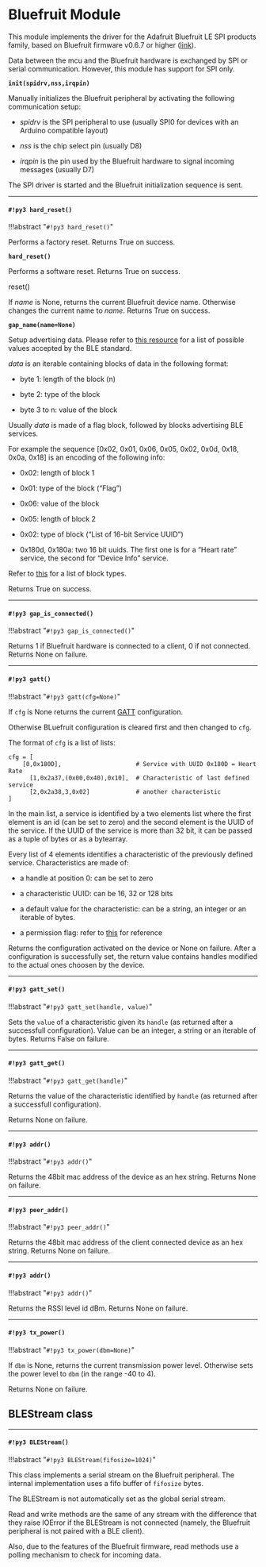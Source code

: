 # Bluefruit Module

This module implements the driver for the Adafruit Bluefruit LE SPI products family, based on Bluefruit firmware v0.6.7 or higher ([link](https://www.adafruit.com/products/2746)).

Data between the mcu and the Bluefruit hardware is exchanged by SPI or serial communication. However, this module has support for SPI only.

**`init(spidrv,nss,irqpin)`**

Manually initializes the Bluefruit peripheral by activating the following communication setup:


* *spidrv* is the SPI peripheral to use (usually SPI0 for devices with an Arduino compatible layout)


* *nss* is the chip select pin (usually D8)


* *irqpin* is the pin used by the Bluefruit hardware to signal incoming messages (usually D7)

The SPI driver is started and the Bluefruit initialization sequence is sent.


---
#### `#!py3 hard_reset()`

!!!abstract "`#!py3 hard_reset()`"

Performs a factory reset. Returns True on success.



**`hard_reset()`**

Performs a software reset. Returns True on success.



reset()

If *name* is None, returns the current Bluefruit device name. Otherwise changes the current name to *name*.
Returns True on success.



**`gap_name(name=None)`**

Setup advertising data. Please refer to [this resource](https://www.bluetooth.org/DocMan/handlers/DownloadDoc.ashx?doc_id=302735&_ga=1.4683440.245686596.1452259520) for a list of possible values accepted by the BLE standard.

*data* is an iterable containing blocks of data in the following format:


* byte 1: length of the block (n)


* byte 2: type of the block


* byte 3 to n: value of the block

Usually *data* is made of a flag block, followed by blocks advertising BLE services.

For example the sequence [0x02, 0x01, 0x06, 0x05, 0x02, 0x0d, 0x18, 0x0a, 0x18] is an encoding of the following info:


* 0x02: length of block 1


* 0x01: type of the block (“Flag”)


* 0x06: value of the block


* 0x05: length of block 2


* 0x02: type of block (“List of 16-bit Service UUID”)


* 0x180d, 0x180a: two 16 bit uuids. The first one is for a “Heart rate” service, the second for “Device Info” service.

Refer to [this](https://www.bluetooth.org/en-us/specification/assigned-numbers/generic-access-profile) for a list of block types.

Returns True on success.


---
#### `#!py3 gap_is_connected()`

!!!abstract "`#!py3 gap_is_connected()`"

Returns 1 if Bluefruit hardware is connected to a client, 0 if not connected. Returns None on failure.


---
#### `#!py3 gatt()`

!!!abstract "`#!py3 gatt(cfg=None)`"

If ```cfg``` is None returns the current [GATT](https://learn.adafruit.com/introduction-to-bluetooth-low-energy/gatt) configuration.

Otherwise BLuefruit configuration is cleared first and then changed to ```cfg```.

The format of ```cfg``` is a list of lists:

```
cfg = [
    [0,0x180D],                     # Service with UUID 0x180D = Heart Rate
      [1,0x2a37,(0x00,0x40),0x10],  # Characteristic of last defined service
      [2,0x2a38,3,0x02]             # another characteristic
]
```

In the main list, a service is identified by a two elements list where the first element is an id (can be set to zero)
and the second element is the UUID of the service. If the UUID of the service is more than 32 bit, it can be passed as a tuple of bytes or as a bytearray.

Every list of 4 elements identifies a characteristic of the previously defined service. Characteristics are made of:


* a handle at position 0: can be set to zero


* a characteristic UUID: can be 16, 32 or 128 bits


* a default value for the characteristic: can be a string, an integer or an iterable of bytes.


* a permission flag: refer to [this](https://learn.adafruit.com/introducing-the-adafruit-bluefruit-spi-breakout/ble-gatt) for reference

Returns the configuration activated on the device or None on failure. After a configuration is successfully set, the return value
contains handles modified to the actual ones choosen by the device.


---
#### `#!py3 gatt_set()`

!!!abstract "`#!py3 gatt_set(handle, value)`"

Sets the ```value``` of a characteristic given its ```handle``` (as returned after a successfull configuration). Value can be an integer, a string or an iterable of bytes.
Returns False on failure.


---
#### `#!py3 gatt_get()`

!!!abstract "`#!py3 gatt_get(handle)`"

Returns the value of the characteristic identified by ```handle``` (as returned after a successfull configuration).

Returns None on failure.


---
#### `#!py3 addr()`

!!!abstract "`#!py3 addr()`"

Returns the 48bit mac address of the device as an hex string. Returns None on failure.


---
#### `#!py3 peer_addr()`

!!!abstract "`#!py3 peer_addr()`"

Returns the 48bit mac address of the client connected device as an hex string. Returns None on failure.


---
#### `#!py3 addr()`

!!!abstract "`#!py3 addr()`"

Returns the RSSI level id dBm. Returns None on failure.


---
#### `#!py3 tx_power()`

!!!abstract "`#!py3 tx_power(dbm=None)`"

If ```dbm``` is None, returns the current transmission power level. Otherwise sets the power level to ```dbm``` (in the range -40 to 4).

Returns None on failure.

## BLEStream class


---
#### `#!py3 BLEStream()`

!!!abstract "`#!py3 BLEStream(fifosize=1024)`"

This class implements a serial stream on the Bluefruit peripheral. The internal implementation uses
a fifo buffer of ```fifosize``` bytes.

The BLEStream is not automatically set as the global serial stream.

Read and write methods are the same of any stream with the difference that they raise IOError if the BLEStream is
not connected (namely, the Bluefruit peripheral is not paired with a BLE client).

Also, due to the features of the Bluefruit firmware, read methods use a polling mechanism to check for incoming data.
<!--stackedit_data:
eyJoaXN0b3J5IjpbMzA1OTA1NTAwXX0=
-->